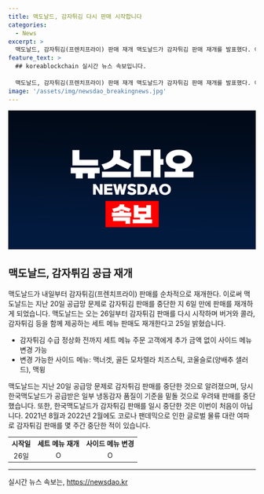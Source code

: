 ```yaml
---
title: 맥도날드, 감자튀김 다시 판매 시작합니다
categories:
  - News
excerpt: >
  맥도날드, 감자튀김(프렌치프라이) 판매 재개 맥도날드가 감자튀김 판매 재개를 발표했다. 이에 따라 감자튀김을 포함한 세트 메뉴 판매도 복원되며, 추가 금액 없이 다른 사이드 메뉴로 변경 가능하게 할 계획이다. 이는 6일간의 감자튀김 판매 중단에 이어 이루어진 조치로, 이번이 처음이 아닌 사태이다. 나아가 맥도날드는 전에도 2021년 8월과 2022년 2월에 코로나로 인한 물류 문제로 감자튀김을 중단한 적이 있다는 점을 감안할 필요가 있다.
feature_text: >
  ## koreablockchain 실시간 뉴스 속보입니다.

  맥도날드, 감자튀김(프렌치프라이) 판매 재개 맥도날드가 감자튀김 판매 재개를 발표했다. 이에 따라 감자튀김을 포함한 세트 메뉴 판매도 복원되며, 추가 금액 없이 다른 사이드 메뉴로 변경 가능하게 할 계획이다. 이는 6일간의 감자튀김 판매 중단에 이어 이루어진 조치로, 이번이 처음이 아닌 사태이다. 나아가 맥도날드는 전에도 2021년 8월과 2022년 2월에 코로나로 인한 물류 문제로 감자튀김을 중단한 적이 있다는 점을 감안할 필요가 있다.
image: '/assets/img/newsdao_breakingnews.jpg'
---
```


<p><img src="/assets/img/newsdao_breakingnews.jpg" alt="koreablockchain 속보" /></p>

<h2 data-ke-size="size26">맥도날드, 감자튀김 공급 재개</h2>

<p data-ke-size="size16">맥도날드가 내일부터 감자튀김(프렌치프라이) 판매를 순차적으로 재개한다. 이로써 맥도날드는 지난 20일 공급망 문제로 감자튀김 판매를 중단한 지 6일 만에 판매를 재개하게 되었습니다. 맥도날드는 오는 26일부터 감자튀김 판매를 다시 시작하며 버거와 콜라, 감자튀김 등을 함께 제공하는 세트 메뉴 판매도 재개한다고 25일 밝혔습니다.</p>

<ul>
    <li>감자튀김 수급 정상화 전까지 세트 메뉴 주문 고객에게 추가 금액 없이 사이드 메뉴 변경 가능</li>
    <li>변경 가능한 사이드 메뉴: 맥너겟, 골든 모차렐라 치즈스틱, 코울슬로(양배추 샐러드), 맥윙</li>
</ul>

<p data-ke-size="size16">맥도날드는 지난 20일 공급망 문제로 감자튀김 판매를 중단한 것으로 알려졌으며, 당시 한국맥도날드가 공급받은 일부 냉동감자 품질이 기준을 밑돌 것으로 우려돼 판매를 중단했습니다. 또한, 한국맥도날드가 감자튀김 판매를 일시 중단한 것은 이번이 처음이 아닙니다. 2021년 8월과 2022년 2월에도 코로나 팬데믹으로 인한 글로벌 물류 대란 여파로 감자튀김 판매를 몇 주간 중단한 적이 있습니다.</p>

<table>
  <tr>
    <td style="text-align: center; height: 17px;"><b>시작일</b></td>
    <td style="text-align: center; height: 17px;"><b>세트 메뉴 재개</b></td>
    <td style="text-align: center; height: 17px;"><b>사이드 메뉴 변경</b></td>
  </tr>
  <tr>
    <td style="text-align: center; height: 17px;">26일</td>
    <td style="text-align: center; height: 17px;">O</td>
    <td style="text-align: center; height: 17px;">O</td>
  </tr>
</table>

<hr>
실시간 뉴스 속보는, <a href="https://newsdao.kr" rel="dofollow">https://newsdao.kr</a>



